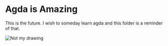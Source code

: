 # Agda is Amazing


This is the future.
I wish to someday learn agda and this folder is a reminder of that.


![Not my drawing](http://semantic.org/wp-content/uploads/Correctness.jpeg)







